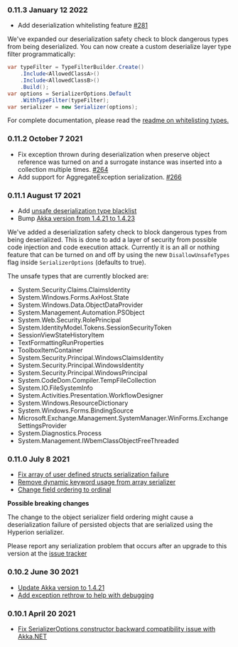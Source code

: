 ### 0.11.3 January 12 2022 ####

* Add deserialization whitelisting feature [#281](https://github.com/akkadotnet/Hyperion/pull/281)

We've expanded our deserialization safety check to block dangerous types from being deserialized. You can now create a custom deserialize layer type filter programmatically: 

```c#
var typeFilter = TypeFilterBuilder.Create()
    .Include<AllowedClassA>()
    .Include<AllowedClassB>()
    .Build();
var options = SerializerOptions.Default
    .WithTypeFilter(typeFilter);
var serializer = new Serializer(options);
```

For complete documentation, please read the [readme on whitelisting types.](https://github.com/akkadotnet/Hyperion#whitelisting-types-on-deserialization)

### 0.11.2 October 7 2021 ####
* Fix exception thrown during deserialization when preserve object reference was turned on 
  and a surrogate instance was inserted into a collection multiple times. [#264](https://github.com/akkadotnet/Hyperion/pull/264)
* Add support for AggregateException serialization. [#266](https://github.com/akkadotnet/Hyperion/pull/266)

### 0.11.1 August 17 2021 ####
* Add [unsafe deserialization type blacklist](https://github.com/akkadotnet/Hyperion/pull/242)
* Bump [Akka version from 1.4.21 to 1.4.23](https://github.com/akkadotnet/Hyperion/pull/246)

We've added a deserialization safety check to block dangerous types from being deserialized. 
This is done to add a layer of security from possible code injection and code execution attack.
Currently it is an all or nothing feature that can be turned on and off by using the new `DisallowUnsafeTypes` flag inside `SerializerOptions` (defaults to true).

The unsafe types that are currently blocked are:
- System.Security.Claims.ClaimsIdentity
- System.Windows.Forms.AxHost.State
- System.Windows.Data.ObjectDataProvider
- System.Management.Automation.PSObject
- System.Web.Security.RolePrincipal
- System.IdentityModel.Tokens.SessionSecurityToken
- SessionViewStateHistoryItem
- TextFormattingRunProperties
- ToolboxItemContainer
- System.Security.Principal.WindowsClaimsIdentity
- System.Security.Principal.WindowsIdentity
- System.Security.Principal.WindowsPrincipal
- System.CodeDom.Compiler.TempFileCollection
- System.IO.FileSystemInfo
- System.Activities.Presentation.WorkflowDesigner
- System.Windows.ResourceDictionary
- System.Windows.Forms.BindingSource
- Microsoft.Exchange.Management.SystemManager.WinForms.ExchangeSettingsProvider
- System.Diagnostics.Process
- System.Management.IWbemClassObjectFreeThreaded

### 0.11.0 July 8 2021 ####
* [Fix array of user defined structs serialization failure](https://github.com/akkadotnet/Hyperion/pull/235)
* [Remove dynamic keyword usage from array serializer](https://github.com/akkadotnet/Hyperion/pull/139)
* [Change field ordering to ordinal](https://github.com/akkadotnet/Hyperion/pull/236)

**Possible breaking changes**

The change to the object serializer field ordering might cause a deserialization failure of persisted objects
that are serialized using the Hyperion serializer.

Please report any serialization problem that occurs after an upgrade to this version at the
[issue tracker](https://github.com/akkadotnet/Hyperion/issues)

### 0.10.2 June 30 2021 ####
* [Update Akka version to 1.4.21](https://github.com/akkadotnet/akka.net/releases/tag/1.4.21)
* [Add exception rethrow to help with debugging](https://github.com/akkadotnet/Hyperion/pull/229)

### 0.10.1 April 20 2021 ####
* [Fix SerializerOptions constructor backward compatibility issue with Akka.NET](https://github.com/akkadotnet/Hyperion/pull/214)
